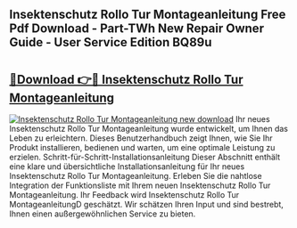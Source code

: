## Insektenschutz Rollo Tur Montageanleitung Free Pdf Download - Part-TWh New Repair Owner Guide - User Service Edition BQ89u

# <h2><a href="http://df83ue.blite.top/?on=Insektenschutz+Rollo+Tur+Montageanleitung">🔗Download 👉🔴 Insektenschutz Rollo Tur Montageanleitung</a></h2>

[![Insektenschutz Rollo Tur Montageanleitung new download](https://i.imgur.com/lujVjoI.png)](http://df83ue.blite.top/?on=Insektenschutz+Rollo+Tur+Montageanleitung)
Ihr neues Insektenschutz Rollo Tur Montageanleitung wurde entwickelt, um Ihnen das Leben zu erleichtern. Dieses Benutzerhandbuch zeigt Ihnen, wie Sie Ihr Produkt installieren, bedienen und warten, um eine optimale Leistung zu erzielen. Schritt-für-Schritt-Installationsanleitung Dieser Abschnitt enthält eine klare und übersichtliche Installationsanleitung für Ihr neues Insektenschutz Rollo Tur Montageanleitung. Erleben Sie die nahtlose Integration der Funktionsliste mit Ihrem neuen Insektenschutz Rollo Tur Montageanleitung. Ihr Feedback wird Insektenschutz Rollo Tur MontageanleitungD geschätzt. Wir schätzen Ihren Input und sind bestrebt, Ihnen einen außergewöhnlichen Service zu bieten.

